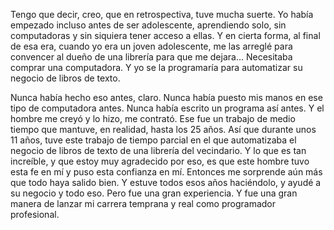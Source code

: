 Tengo que decir, creo, que en retrospectiva, tuve mucha suerte. Yo había empezado incluso antes de ser adolescente, aprendiendo solo, sin computadoras y sin siquiera tener acceso a ellas. Y en cierta forma, al final de esa era, cuando yo era un joven adolescente, me las arreglé para convencer al dueño de una librería para que me dejara... Necesitaba comprar una computadora. Y yo se la programaría para automatizar su negocio de libros de texto.

Nunca había hecho eso antes, claro. Nunca había puesto mis manos en ese tipo de computadora antes. Nunca había escrito un programa así antes. Y el hombre me creyó y lo hizo, me contrató. Ese fue un trabajo de medio tiempo que mantuve, en realidad, hasta los 25 años. Así que durante unos 11 años, tuve este trabajo de tiempo parcial en el que automatizaba el negocio de libros de texto de una librería del vecindario. Y lo que es tan increíble, y que estoy muy agradecido por eso, es que este hombre tuvo esta fe en mí y puso esta confianza en mí. Entonces me sorprende aún más que todo haya salido bien. Y estuve todos esos años haciéndolo, y ayudé a su negocio y todo eso. Pero fue una gran experiencia. Y fue una gran manera de lanzar mi carrera temprana y real como programador profesional.
